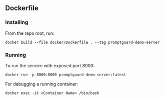 ## Dockerfile

### Installing
From the repo root, run:
```
docker build --file docker/Dockerfile . --tag promptguard-demo-server
```

### Running
To run the service with exposed port 8000:
```
docker run -p 8000:8000 promptguard-demo-server:latest
```

For debugging a running container:
```
docker exec -it <Container Name> /bin/bash
```

